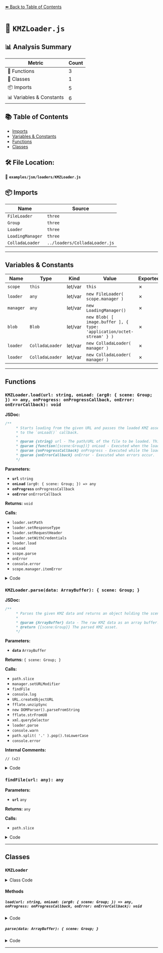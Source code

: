 [⬅️ Back to Table of Contents](../../../index.md)

# 📄 `KMZLoader.js`

## 📊 Analysis Summary

| Metric | Count |
|--------|-------|
| 🔧 Functions | 3 |
| 🧱 Classes | 1 |
| 📦 Imports | 5 |
| 📊 Variables & Constants | 6 |

## 📚 Table of Contents

- [Imports](#imports)
- [Variables & Constants](#variables-constants)
- [Functions](#functions)
- [Classes](#classes)

## 🛠️ File Location:
📂 **`examples/jsm/loaders/KMZLoader.js`**

## 📦 Imports

| Name | Source |
|------|--------|
| `FileLoader` | `three` |
| `Group` | `three` |
| `Loader` | `three` |
| `LoadingManager` | `three` |
| `ColladaLoader` | `../loaders/ColladaLoader.js` |


---

## Variables & Constants

| Name | Type | Kind | Value | Exported |
|------|------|------|-------|----------|
| `scope` | `this` | let/var | `this` | ✗ |
| `loader` | `any` | let/var | `new FileLoader( scope.manager )` | ✗ |
| `manager` | `any` | let/var | `new LoadingManager()` | ✗ |
| `blob` | `Blob` | let/var | `new Blob( [ image.buffer ], { type: 'application/octet-stream' } )` | ✗ |
| `loader` | `ColladaLoader` | let/var | `new ColladaLoader( manager )` | ✗ |
| `loader` | `ColladaLoader` | let/var | `new ColladaLoader( manager )` | ✗ |


---

## Functions

### `KMZLoader.load(url: string, onLoad: (arg0: { scene: Group; }) => any, onProgress: onProgressCallback, onError: onErrorCallback): void`

**JSDoc:**
```typescript
/**
	 * Starts loading from the given URL and passes the loaded KMZ asset
	 * to the `onLoad()` callback.
	 *
	 * @param {string} url - The path/URL of the file to be loaded. This can also be a data URI.
	 * @param {function({scene:Group})} onLoad - Executed when the loading process has been finished.
	 * @param {onProgressCallback} onProgress - Executed while the loading is in progress.
	 * @param {onErrorCallback} onError - Executed when errors occur.
	 */
```

**Parameters:**

- **`url`** `string`
- **`onLoad`** `(arg0: { scene: Group; }) => any`
- **`onProgress`** `onProgressCallback`
- **`onError`** `onErrorCallback`

**Returns:** `void`

**Calls:**

- `loader.setPath`
- `loader.setResponseType`
- `loader.setRequestHeader`
- `loader.setWithCredentials`
- `loader.load`
- `onLoad`
- `scope.parse`
- `onError`
- `console.error`
- `scope.manager.itemError`

<details><summary>Code</summary>

```typescript
load( url, onLoad, onProgress, onError ) {

		const scope = this;

		const loader = new FileLoader( scope.manager );
		loader.setPath( scope.path );
		loader.setResponseType( 'arraybuffer' );
		loader.setRequestHeader( scope.requestHeader );
		loader.setWithCredentials( scope.withCredentials );
		loader.load( url, function ( text ) {

			try {

				onLoad( scope.parse( text ) );

			} catch ( e ) {

				if ( onError ) {

					onError( e );

				} else {

					console.error( e );

				}

				scope.manager.itemError( url );

			}

		}, onProgress, onError );

	}
```
</details>

### `KMZLoader.parse(data: ArrayBuffer): { scene: Group; }`

**JSDoc:**
```typescript
/**
	 * Parses the given KMZ data and returns an object holding the scene.
	 *
	 * @param {ArrayBuffer} data - The raw KMZ data as an array buffer.
	 * @return {{scene:Group}} The parsed KMZ asset.
	 */
```

**Parameters:**

- **`data`** `ArrayBuffer`

**Returns:** `{ scene: Group; }`

**Calls:**

- `path.slice`
- `manager.setURLModifier`
- `findFile`
- `console.log`
- `URL.createObjectURL`
- `fflate.unzipSync`
- `new DOMParser().parseFromString`
- `fflate.strFromU8`
- `xml.querySelector`
- `loader.parse`
- `console.warn`
- `path.split( '.' ).pop().toLowerCase`
- `console.error`

**Internal Comments:**
```
// (x2)
```

<details><summary>Code</summary>

```typescript
parse( data ) {

		function findFile( url ) {

			for ( const path in zip ) {

				if ( path.slice( - url.length ) === url ) {

					return zip[ path ];

				}

			}

		}

		const manager = new LoadingManager();
		manager.setURLModifier( function ( url ) {

			const image = findFile( url );

			if ( image ) {

				console.log( 'Loading', url );

				const blob = new Blob( [ image.buffer ], { type: 'application/octet-stream' } );
				return URL.createObjectURL( blob );

			}

			return url;

		} );

		//

		const zip = fflate.unzipSync( new Uint8Array( data ) );

		if ( zip[ 'doc.kml' ] ) {

			const xml = new DOMParser().parseFromString( fflate.strFromU8( zip[ 'doc.kml' ] ), 'application/xml' );

			const model = xml.querySelector( 'Placemark Model Link href' );

			if ( model ) {

				const loader = new ColladaLoader( manager );
				return loader.parse( fflate.strFromU8( zip[ model.textContent ] ) );

			}

		} else {

			console.warn( 'KMZLoader: Missing doc.kml file.' );

			for ( const path in zip ) {

				const extension = path.split( '.' ).pop().toLowerCase();

				if ( extension === 'dae' ) {

					const loader = new ColladaLoader( manager );
					return loader.parse( fflate.strFromU8( zip[ path ] ) );

				}

			}

		}

		console.error( 'KMZLoader: Couldn\'t find .dae file.' );
		return { scene: new Group() };

	}
```
</details>

### `findFile(url: any): any`

**Parameters:**

- **`url`** `any`

**Returns:** `any`

**Calls:**

- `path.slice`

<details><summary>Code</summary>

```typescript
function findFile( url ) {

			for ( const path in zip ) {

				if ( path.slice( - url.length ) === url ) {

					return zip[ path ];

				}

			}

		}
```
</details>


---

## Classes

### `KMZLoader`

<details><summary>Class Code</summary>

```ts
class KMZLoader extends Loader {

	/**
	 * Constructs a new KMZ loader.
	 *
	 * @param {LoadingManager} [manager] - The loading manager.
	 */
	constructor( manager ) {

		super( manager );

	}

	/**
	 * Starts loading from the given URL and passes the loaded KMZ asset
	 * to the `onLoad()` callback.
	 *
	 * @param {string} url - The path/URL of the file to be loaded. This can also be a data URI.
	 * @param {function({scene:Group})} onLoad - Executed when the loading process has been finished.
	 * @param {onProgressCallback} onProgress - Executed while the loading is in progress.
	 * @param {onErrorCallback} onError - Executed when errors occur.
	 */
	load( url, onLoad, onProgress, onError ) {

		const scope = this;

		const loader = new FileLoader( scope.manager );
		loader.setPath( scope.path );
		loader.setResponseType( 'arraybuffer' );
		loader.setRequestHeader( scope.requestHeader );
		loader.setWithCredentials( scope.withCredentials );
		loader.load( url, function ( text ) {

			try {

				onLoad( scope.parse( text ) );

			} catch ( e ) {

				if ( onError ) {

					onError( e );

				} else {

					console.error( e );

				}

				scope.manager.itemError( url );

			}

		}, onProgress, onError );

	}

	/**
	 * Parses the given KMZ data and returns an object holding the scene.
	 *
	 * @param {ArrayBuffer} data - The raw KMZ data as an array buffer.
	 * @return {{scene:Group}} The parsed KMZ asset.
	 */
	parse( data ) {

		function findFile( url ) {

			for ( const path in zip ) {

				if ( path.slice( - url.length ) === url ) {

					return zip[ path ];

				}

			}

		}

		const manager = new LoadingManager();
		manager.setURLModifier( function ( url ) {

			const image = findFile( url );

			if ( image ) {

				console.log( 'Loading', url );

				const blob = new Blob( [ image.buffer ], { type: 'application/octet-stream' } );
				return URL.createObjectURL( blob );

			}

			return url;

		} );

		//

		const zip = fflate.unzipSync( new Uint8Array( data ) );

		if ( zip[ 'doc.kml' ] ) {

			const xml = new DOMParser().parseFromString( fflate.strFromU8( zip[ 'doc.kml' ] ), 'application/xml' );

			const model = xml.querySelector( 'Placemark Model Link href' );

			if ( model ) {

				const loader = new ColladaLoader( manager );
				return loader.parse( fflate.strFromU8( zip[ model.textContent ] ) );

			}

		} else {

			console.warn( 'KMZLoader: Missing doc.kml file.' );

			for ( const path in zip ) {

				const extension = path.split( '.' ).pop().toLowerCase();

				if ( extension === 'dae' ) {

					const loader = new ColladaLoader( manager );
					return loader.parse( fflate.strFromU8( zip[ path ] ) );

				}

			}

		}

		console.error( 'KMZLoader: Couldn\'t find .dae file.' );
		return { scene: new Group() };

	}

}
```
</details>

#### Methods

##### `load(url: string, onLoad: (arg0: { scene: Group; }) => any, onProgress: onProgressCallback, onError: onErrorCallback): void`

<details><summary>Code</summary>

```ts
load( url, onLoad, onProgress, onError ) {

		const scope = this;

		const loader = new FileLoader( scope.manager );
		loader.setPath( scope.path );
		loader.setResponseType( 'arraybuffer' );
		loader.setRequestHeader( scope.requestHeader );
		loader.setWithCredentials( scope.withCredentials );
		loader.load( url, function ( text ) {

			try {

				onLoad( scope.parse( text ) );

			} catch ( e ) {

				if ( onError ) {

					onError( e );

				} else {

					console.error( e );

				}

				scope.manager.itemError( url );

			}

		}, onProgress, onError );

	}
```
</details>

##### `parse(data: ArrayBuffer): { scene: Group; }`

<details><summary>Code</summary>

```ts
parse( data ) {

		function findFile( url ) {

			for ( const path in zip ) {

				if ( path.slice( - url.length ) === url ) {

					return zip[ path ];

				}

			}

		}

		const manager = new LoadingManager();
		manager.setURLModifier( function ( url ) {

			const image = findFile( url );

			if ( image ) {

				console.log( 'Loading', url );

				const blob = new Blob( [ image.buffer ], { type: 'application/octet-stream' } );
				return URL.createObjectURL( blob );

			}

			return url;

		} );

		//

		const zip = fflate.unzipSync( new Uint8Array( data ) );

		if ( zip[ 'doc.kml' ] ) {

			const xml = new DOMParser().parseFromString( fflate.strFromU8( zip[ 'doc.kml' ] ), 'application/xml' );

			const model = xml.querySelector( 'Placemark Model Link href' );

			if ( model ) {

				const loader = new ColladaLoader( manager );
				return loader.parse( fflate.strFromU8( zip[ model.textContent ] ) );

			}

		} else {

			console.warn( 'KMZLoader: Missing doc.kml file.' );

			for ( const path in zip ) {

				const extension = path.split( '.' ).pop().toLowerCase();

				if ( extension === 'dae' ) {

					const loader = new ColladaLoader( manager );
					return loader.parse( fflate.strFromU8( zip[ path ] ) );

				}

			}

		}

		console.error( 'KMZLoader: Couldn\'t find .dae file.' );
		return { scene: new Group() };

	}
```
</details>


---
